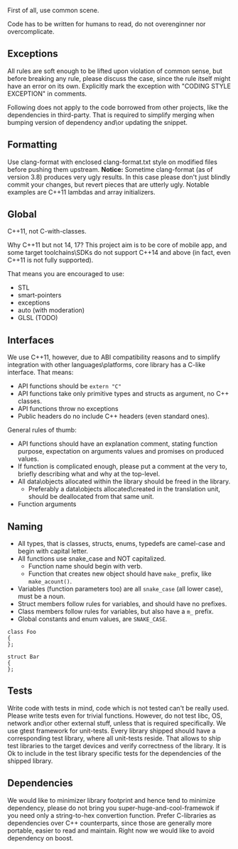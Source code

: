 First of all, use common scene.

Code has to be written for humans to read, do not overenginner nor overcomplicate.

## Exceptions
All rules are soft enough to be lifted upon violation of common sense, but before breaking any rule, please discuss the case, since the rule itself might have an error on its own. Explicitly mark the exception with "CODING STYLE EXCEPTION" in comments.

Following does not apply to the code borrowed from other projects, like the dependencies in third-party.
That is required to simplify merging when bumping version of dependency and\or updating the snippet.

## Formatting
Use clang-format with enclosed clang-format.txt style on modified files before pushing them upstream.
**Notice:** Sometime clang-format (as of version 3.8) produces very ugly results. In this case please don't just blindly commit your changes, but revert pieces that are utterly ugly. Notable examples are C++11 lambdas and array initializers.

## Global
C++11, not C-with-classes.

Why C++11 but not 14, 17? This project aim is to be core of mobile app, and some target toolchains\SDKs do not support C++14 and above (in fact, even C++11 is not fully supported).

That means you are encouraged to use:

- STL
- smart-pointers
- exceptions
- auto (with moderation)
- GLSL (TODO)

## Interfaces
We use C++11, however, due to ABI compatibility reasons and to simplify integration with other languages\platforms, core library has a C-like interface.
That means:

- API functions should be ```extern "C"```
- API functions take only primitive types and structs as argument, no C++ classes.
- API functions throw no exceptions
- Public headers do no include C++ headers (even standard ones).

General rules of thumb: 

- API functions should have an explanation comment, stating function purpose, expectation on arguments values and promises on produced values.
- If function is complicated enough, please put a comment at the very to, briefly describing what and why at the top-level.
- All data\objects allocated within the library should be freed in the library.
	- Preferably a data\objects allocated\created in the translation unit, should be deallocated from that same unit.
- Function arguments

## Naming

- All types, that is classes, structs, enums, typedefs are camel-case and begin with capital letter. 
- All functions use snake_case and NOT capitalized.
	- Function name should begin with verb. 
	- Function that creates new object should have `make_` prefix, like `make_acount()`.
- Variables (function parameters too) are all `snake_case` (all lower case), must be a noun.
- Struct members follow rules for variables, and should have no prefixes.
- Class members follow rules for variables, but also have a `m_` prefix.
- Global constants and enum values, are `SNAKE_CASE`.

```
class Foo
{
};

struct Bar
{
};

```

## Tests
Write code with tests in mind, code which is not tested can't be really used. Please write tests even for trivial functions. However, do not test libc, OS, network and\or other external stuff, unless that is required specifically.
We use gtest framework for unit-tests.
Every library shipped should have a corresponding test library, where all unit-tests reside. That allows to ship  test libraries to the target devices and verify correctness of the library. It is Ok to include in the test library specific tests for the dependencies of the shipped library.

## Dependencies
We would like to minimizer library footprint and hence tend to minimize dependency, please do not bring you super-huge-and-cool-framewok if you need only a string-to-hex convertion function.
Prefer C-libraries as dependencies over C++ counterparts, since those are generally more portable, easier to read and maintain.
Right now we would like to avoid dependency on boost.